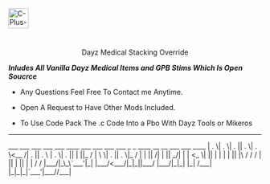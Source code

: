 
<img alt="C-Plus-Plus" title="C-Plus-Plus" width="40px" style="margin-right:100px;" src="https://cdn.jsdelivr.net/gh/devicons/devicon/icons/cplusplus/cplusplus-original.svg" />

#
<p  align="center">Dayz Medical Stacking Override</p>

_**Inludes All Vanilla Dayz Medical Items and GPB Stims Which Is Open Soucrce**_ 

- Any Questions Feel Free To Contact me Anytime.

- Open A Request to Have Other Mods Included.

- To Use Code Pack The .c Code Into a Pbo With Dayz Tools or Mikeros 

<hr />
             ___  ___  ___  ___  ___  ____ ___  ___   ___  ___  _ _  ____  __ __  ___  ___  ____
             | . \| . \| . || . \| . \<__ /| . || . \ | . \| . || | ||_  / |  \  \| . || . \|_  /
             | | ||   /| | ||  _/| | | <_ \|   || | | | | ||   |\   / / /  |     || | || | | / / 
             |___/|_\_\`___'|_|  |___/<___/|_|_||___/ |___/|_|_| |_| /___| |_|_|_|`___'|___//___|
                                                                                                      
